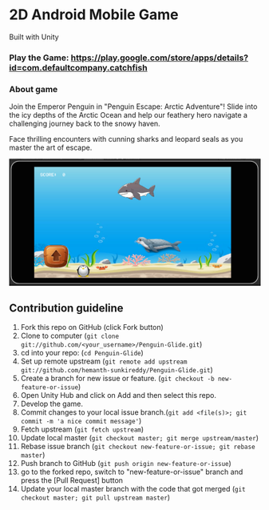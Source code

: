 # 2D Android Mobile Game
Built with Unity
### Play the Game: https://play.google.com/store/apps/details?id=com.defaultcompany.catchfish

### About game
Join the Emperor Penguin in "Penguin Escape: Arctic Adventure"! 
Slide into the icy depths of the Arctic Ocean and 
help our feathery hero navigate a challenging journey back to the snowy haven.

Face thrilling encounters with cunning sharks and leopard seals as you master the art of escape.

![Game](fastlane/metadata/android/en-IN/images/phoneScreenshots/1_en-IN.png)

## Contribution guideline
1.  Fork this repo on GitHub (click Fork button)
1.  Clone to computer (`git clone git://github.com/<your_username>/Penguin-Glide.git`)
1.  cd into your repo: (`cd Penguin-Glide`)
1.  Set up remote upstream (`git remote add upstream git://github.com/hemanth-sunkireddy/Penguin-Glide.git`)
1.  Create a branch for new issue or feature. (`git checkout -b new-feature-or-issue`)
1.  Open Unity Hub and click on Add and then select this repo.
1.  Develop the game. 
1.  Commit changes to your local issue branch.(`git add <file(s)>; git commit -m 'a nice commit message'`)
1.  Fetch upstream (`git fetch upstream`)
1.  Update local master (`git checkout master; git merge upstream/master`)
1.  Rebase issue branch (`git checkout new-feature-or-issue; git rebase master`)
1.  Push branch to GitHub (`git push origin new-feature-or-issue`)
1.  go to the forked repo, switch to "new-feature-or-issue" branch and press the [Pull Request] button
1.  Update your local master branch with the code that got merged (`git checkout master; git pull upstream master`)



